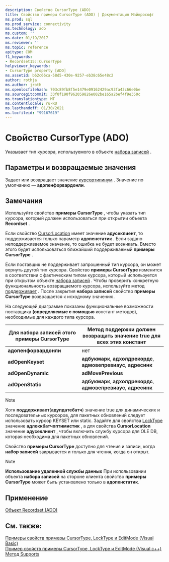 ```yaml
---
description: Свойство CursorType (ADO)
title: Свойство примеры CursorType (ADO) | Документация Майкрософт
ms.prod: sql
ms.prod_service: connectivity
ms.technology: ado
ms.custom: ''
ms.date: 01/19/2017
ms.reviewer: ''
ms.topic: reference
apitype: COM
f1_keywords:
- Recordset15::CursorType
helpviewer_keywords:
- CursorType property [ADO]
ms.assetid: b62c66ca-58d5-430e-9257-eb38c65e48c2
author: rothja
ms.author: jroth
ms.openlocfilehash: 703c89fb8f5e1479e09162429ac93fa43c66e0be
ms.sourcegitcommit: 33f0f190f962059826e002be165a2bef4f9e350c
ms.translationtype: MT
ms.contentlocale: ru-RU
ms.lasthandoff: 01/30/2021
ms.locfileid: "99167619"
---
```

# <a name="cursortype-property-ado"></a>Свойство CursorType (ADO)
Указывает тип курсора, используемого в объекте [набора записей](./recordset-object-ado.md) .  
  
## <a name="settings-and-return-values"></a>Параметры и возвращаемые значения  
 Задает или возвращает значение [курсортипинум](./cursortypeenum.md) . Значение по умолчанию — **адопенфорвардонли**.  
  
## <a name="remarks"></a>Замечания  
 Используйте свойство **примеры CursorType** , чтобы указать тип курсора, который должен использоваться при открытии объекта **Recordset** .  
  
 Если свойство [CursorLocation](./cursorlocation-property-ado.md) имеет значение **адусеклиент**, то поддерживается только параметр **адопенстатик** . Если задано неподдерживаемое значение, то ошибка не будет возникать. Вместо этого будет использоваться ближайший поддерживаемый **примеры CursorType** .  
  
 Если поставщик не поддерживает запрошенный тип курсора, он может вернуть другой тип курсора. Свойство **примеры CursorType** изменится в соответствии с фактическим типом курсора, который используется при открытом объекте [набора записей](./recordset-object-ado.md) . Чтобы проверить конкретную функциональность возвращаемого курсора, используйте метод [поддерживает](./supports-method.md) . После закрытия **набора записей** свойство **примеры CursorType** возвращается к исходному значению.  
  
 На следующей диаграмме показаны функциональные возможности поставщика **(определяемые с помощью** констант методов), необходимые для каждого типа курсора.  
  
|Для набора записей этого примеры CursorType|Метод поддержки должен возвращать значение true для всех этих констант|  
|----------------------------------------|---------------------------------------------------------------------|  
|**адопенфорвардонли**|нет|  
|**adOpenKeyset**|**адбукмарк**, **адхолдрекордс**, **адмовепревиаус**, **адресинк**|  
|**adOpenDynamic**|**adMovePrevious**|  
|**adOpenStatic**|**адбукмарк**, **адхолдрекордс**, **адмовепревиаус**, **адресинк**|  
  
> [!NOTE]
>  Хотя **поддерживает**(**адупдатебатч**) значение true для динамических и последовательных курсоров, для пакетных обновлений следует использовать курсор KEYSET или static. Задайте для свойства [LockType](./locktype-property-ado.md) значение **адлоккбатчоптимистик** , а для свойства **CursorLocation** значение **адусеклиент** , чтобы включить службу курсора для OLE DB, которая необходима для пакетных обновлений.  
  
 Свойство **примеры CursorType** доступно для чтения и записи, когда **набор записей** закрывается и только для чтения, когда он открыт.  
  
> [!NOTE]
>  **Использование удаленной службы данных** При использовании объекта **набора записей** на стороне клиента свойство **примеры CursorType** может быть установлено только в **адопенстатик**.  
  
## <a name="applies-to"></a>Применение  
 [Объект Recordset (ADO)](./recordset-object-ado.md)  
  
## <a name="see-also"></a>См. также:  
 [Примеры свойств примеры CursorType, LockType и EditMode (Visual Basic)](./cursortype-locktype-and-editmode-properties-example-vb.md)   
 [Пример свойств примеры CursorType, LockType и EditMode (Visual c++)](./cursortype-locktype-and-editmode-properties-example-vc.md)   
 [Метод Supports](./supports-method.md)